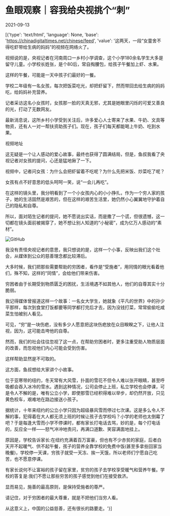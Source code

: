 # 鱼眼观察｜容我给央视挑个“刺”

2021-09-13

[{'type': 'text/html', 'language': None, 'base': 'https://chinadigitaltimes.net/chinese/feed', 'value': '这两天，一段“女童舍不得吃虾带给生病的妈妈”的视频在网络火了。

视频说的是，央视记者在河南周口一乡村小学调查，这个小学180余名学生大多是留守儿童。小学校长姓张，是个80后，常自掏腰包，给孩子午餐加上虾、水果。

这样的午餐，可能是一天中孩子们最好的一餐。

学校二年级有一名女孩，每次把饭菜吃光，却把虾留下，然而带回去给生病的妈妈吃，给妈妈补充营养。

记者采访这名小女孩时，女孩那一脸的天真无邪，尤其是她眼里闪烁的可爱又善良的光，打动了无数网友。

最新消息说，这所乡村小学受到关注后，许多爱心人士寄来了水果、牛奶、文具等物资，还有人一对一帮扶资助孩子们。现在，孩子们每天都能喝上牛奶、吃到水果。

视频地址

这无疑是一个让人感动的爱心故事，最终也获得了圆满结局，但是，鱼叔我看了央视记者对女孩的提问，心还是猛地揪了一下。

视频中，记者问女孩：为什么会把虾留着不吃呢？为什么先把米饭、炒菜吃了呢？

女孩有点不好意思的低头呵呵一笑，说“一会儿再吃”。

在这样的镜头里，我分明看到了一个小女孩内心的小小挣扎，作为一个穷人家的孩子，她的生活固然是艰苦的，但在这样的艰苦生活里，她仍然小心翼翼地守护着自己的隐私和自尊。

所以，面对陌生记者的提问，她不愿说出实话，而是撒了一个谎，但很遗憾，这一切都在镜头面前被揭穿了，她不想让别人知道的“小秘密”，成为亿万人感动的“素材”。

![GitHub](https://chinadigitaltimes.net/chinese/files/2021/09/image-1631524180910.png)

我没有责怪央视记者的意思，我只想说的是，这样一个小事，反映出我们这个社会，从媒体到公众的慈善理念都比较滞后。

大多时候，我们把那些需要帮助的穷困者，看作是“受施者”，用同情的眼光看着他们，殊不知，这样的“同情”，会给他们带来伤害。

穷困者由于长期受到物质匮乏的困扰，生活境遇不如其他人，他们的自尊其实十分脆弱。

我记得媒体曾报道这样一个故事：一名女大学生，她就象《平凡的世界》中的孙少平那样，每次到食堂打饭都要等同学都打完后才去，因为没钱打菜，常常偷偷吃咸菜生怕被别人看见。

可见，“穷”是一块伤疤，没有多少人愿意把这块伤疤放在众目睽睽之下，让他人注视，因为，这可能击垮他的自尊。

然而，我们的社会往往忽视了这一点，在帮助穷困者时，更多注重受助人物质层面的改善，而忽视他们内心可能会受到伤害。

这样帮助显然是不可取的。

这方面，鱼叔想给大家讲个小故事。

位于亚寒带的纽约，冬天常有大风雪，扑面的雪花不但令人难以张开眼睛，甚至呼吸都会吞入冰冷的雪水。遇到这种情况，公司会停止上班，私立学校也会停课，可是令人不解的是，唯有公立小学，即使那雪已经积得难以举步，却仍然开放，只见黄色校车，艰难地在路边接送小孩子。

据统计，十年来纽约的公立小学只因为超级暴风雪而停过七次课。这是多么令人不解的事，犯得着在大人都无须上班的时候让孩子去学校吗？小学的老师也太倒霉了吧？于是每逢大雪而小学不停课时，都有家长打电话去骂，妙的是，每个打电话的，反应全一样——怒气冲冲地责问，再满口道歉、笑容满面地挂上。

原因是，学校告诉家长:在纽约充满着百万富豪，但也有不少赤贫的家庭，后者白天开不起暖气、供不起午餐，孩子的营养全靠学校的免费中饭(甚至多拿些回家当晚餐)，学校停一天课，穷孩子就受一天冻、挨一天饿，所以老师们宁愿自己吃苦，也不愿意停课。

有家长说何不让富裕的孩子留在家里，贫穷的孩子去学校享受暖气和营养午餐。学校的答复是:我们不愿让那些穷苦的孩子感觉到他们在接受救济。

显而易见，施善的最高原则，是保持受施者的尊严。

请记住，对于穷困者的最大尊重，就是不把他们当穷人看。

从这意义上，中国的公益慈善，还有很长的路要走。'}]